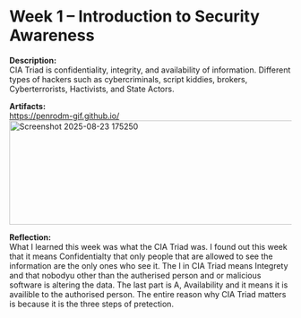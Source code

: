 # Week 1 – Introduction to Security Awareness

**Description:**  
CIA Triad is confidentiality, integrity, and availability of information. 
Different types of hackers such as cybercriminals, script kiddies, brokers, Cyberterrorists, Hactivists, and State Actors. 


**Artifacts:**  
https://penrodm-gif.github.io/
<img width="1635" height="186" alt="Screenshot 2025-08-23 175250" src="https://github.com/user-attachments/assets/e589caee-0e3d-4477-9cd5-081d3a72d6a1" />



**Reflection:**  
What I learned this week was what the CIA Triad was. I found out this week that it means Confidentialty that only people that are allowed to see the information are the only ones who see it. The I in CIA Triad means Integrety and that nobodyu other than the autherised person and or malicious software is altering the data. The last part is A, Availability and it means it is availible to the authorised person. The entire reason why CIA Triad matters is because it is the three steps of pretection.




